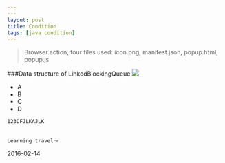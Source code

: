```yaml
---
---
layout: post
title: Condition
tags: [java condition]
---
```


>Browser action,
>four files used: icon.png, manifest.json, popup.html, popup.js
>


 
###Data structure of LinkedBlockingQueue
   ![](http://xule1991.github.io/images/Connection_hierarchy.png)
   
 - A 
 - B
 - C
 - D
 
 ```
123DFJLKAJLK 
```

```
```



    
    Learning travel～

2016-02-14

